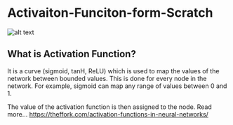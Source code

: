 # Activaiton-Funciton-form-Scratch
![alt text](https://github.com/Sagarsharma4244/Activaiton-Funciton-form-Scratch/blob/master/Activation%20Function.gif "Activation Function @sagarsharma4244")
## What is Activation Function?
It is a curve (sigmoid, tanH, ReLU) which is used to map the values of the network between bounded values. This is done for every node in the network. For example, sigmoid can map any range of values between 0 and 1.

The value of the activation function is then assigned to the node.
Read more... https://theffork.com/activation-functions-in-neural-networks/
